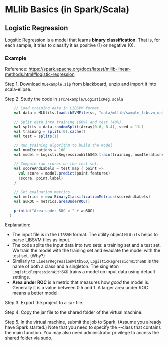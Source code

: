 # MLlib Basics (in Spark/Scala)

## Logistic Regression

Logsitic Regression is a model that learns **binary classification**. That is, for each sample, it tries to classify it as positive (1) or negative (0).

### Example

Reference: https://spark.apache.org/docs/latest/mllib-linear-methods.html#logistic-regression

Step 1. Download `MLexample.zip` from blackboard, unzip and import it into scala-elipse.

Step 2. Study the code in `src/example/LogisticReg.scala`

```scala
    // Load training data in LIBSVM format.
    val data = MLUtils.loadLibSVMFile(sc, "data/mllib/sample_libsvm_data.txt")
	
	// Split data into training (60%) and test (40%).
	val splits = data.randomSplit(Array(0.6, 0.4), seed = 11L)
	val training = splits(0).cache()
	val test = splits(1)
	
	// Run training algorithm to build the model
	val numIterations = 100
	val model = LogisticRegressionWithSGD.train(training, numIterations)

	// Compute raw scores on the test set. 
	val scoreAndLabels = test.map { point =>
	  val score = model.predict(point.features)
	  (score, point.label)
	}
	
	// Get evaluation metrics.
	val metrics = new BinaryClassificationMetrics(scoreAndLabels)
	val auROC = metrics.areaUnderROC()
	
	println("Area under ROC = " + auROC)
  }
  ```
  
  Explanation:
  
  + The input file is in the `LIBSVM` format. The utility object `MLUtils` helps to parse LIBSVM files as input.
  + The code splits the input data into two sets: a training set and a test set. We train the model with the training set and evaulate the model with the test set. (Why?)
  + Similarly to `LinearRegressionWithSGD`, `LogisticRegressionWithSGD` is the name of both a class and a singleton. The singleton `LogisticRegressionWithSGD` trains a model on input data using default settings.
  + **Area under ROC** is a metric that measures how *good* the model is. Generally it is a value between 0.5 and 1. A larger area under ROC means a better model.

Step 3. Export the project to a `jar` file.

Step 4. Copy the jar file to the shared folder of the virtual machine.

Step 5. In the virtual machine, submit the job to Spark. (Assume you already have Spark started.) Note that you need to specify the --class that contains the main function. You may also need administrator privilege to access the shared folder via sudo.

